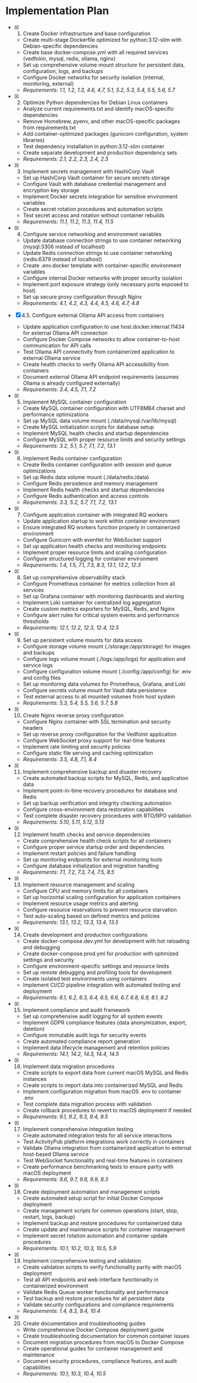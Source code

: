 # Implementation Plan

- [x] 1. Create Docker infrastructure and base configuration
  - Create multi-stage Dockerfile optimized for python:3.12-slim with Debian-specific dependencies
  - Create base docker-compose.yml with all required services (vedfolnir, mysql, redis, ollama, nginx)
  - Set up comprehensive volume mount structure for persistent data, configuration, logs, and backups
  - Configure Docker networks for security isolation (internal, monitoring, external)
  - _Requirements: 1.1, 1.2, 1.3, 4.6, 4.7, 5.1, 5.2, 5.3, 5.4, 5.5, 5.6, 5.7_

- [x] 2. Optimize Python dependencies for Debian Linux containers
  - Analyze current requirements.txt and identify macOS-specific dependencies
  - Remove Homebrew, pyenv, and other macOS-specific packages from requirements.txt
  - Add container-optimized packages (gunicorn configuration, system libraries)
  - Test dependency installation in python:3.12-slim container
  - Create separate development and production dependency sets
  - _Requirements: 2.1, 2.2, 2.3, 2.4, 2.5_

- [x] 3. Implement secrets management with HashiCorp Vault
  - Set up HashiCorp Vault container for secure secrets storage
  - Configure Vault with database credential management and encryption key storage
  - Implement Docker secrets integration for sensitive environment variables
  - Create secret rotation procedures and automation scripts
  - Test secret access and rotation without container rebuilds
  - _Requirements: 11.1, 11.2, 11.3, 11.4, 11.5_

- [x] 4. Configure service networking and environment variables
  - Update database connection strings to use container networking (mysql:3306 instead of localhost)
  - Update Redis connection strings to use container networking (redis:6379 instead of localhost)
  - Create .env.docker template with container-specific environment variables
  - Configure internal Docker networks with proper security isolation
  - Implement port exposure strategy (only necessary ports exposed to host)
  - Set up secure proxy configuration through Nginx
  - _Requirements: 4.1, 4.2, 4.3, 4.4, 4.5, 4.6, 4.7, 4.8_

- [x] 4.5. Configure external Ollama API access from containers
  - Update application configuration to use host.docker.internal:11434 for external Ollama API connection
  - Configure Docker Compose networks to allow container-to-host communication for API calls
  - Test Ollama API connectivity from containerized application to external Ollama service
  - Create health checks to verify Ollama API accessibility from containers
  - Document external Ollama API endpoint requirements (assumes Ollama is already configured externally)
  - _Requirements: 3.4, 4.5, 7.1, 7.2_

- [x] 5. Implement MySQL container configuration
  - Create MySQL container configuration with UTF8MB4 charset and performance optimizations
  - Set up MySQL data volume mount (./data/mysql:/var/lib/mysql)
  - Create MySQL initialization scripts for database setup
  - Implement MySQL health checks and startup dependencies
  - Configure MySQL with proper resource limits and security settings
  - _Requirements: 3.2, 5.1, 5.7, 7.1, 7.2, 13.1_

- [x] 6. Implement Redis container configuration
  - Create Redis container configuration with session and queue optimizations
  - Set up Redis data volume mount (./data/redis:/data)
  - Configure Redis persistence and memory management
  - Implement Redis health checks and startup dependencies
  - Configure Redis authentication and access controls
  - _Requirements: 3.3, 5.2, 5.7, 7.1, 7.2, 13.1_

- [x] 7. Configure application container with integrated RQ workers
  - Update application startup to work within container environment
  - Ensure integrated RQ workers function properly in containerized environment
  - Configure Gunicorn with eventlet for WebSocket support
  - Set up application health checks and monitoring endpoints
  - Implement proper resource limits and scaling configuration
  - Configure structured logging for container environment
  - _Requirements: 1.4, 1.5, 7.1, 7.3, 8.3, 13.1, 13.2, 12.3_

- [x] 8. Set up comprehensive observability stack
  - Configure Prometheus container for metrics collection from all services
  - Set up Grafana container with monitoring dashboards and alerting
  - Implement Loki container for centralized log aggregation
  - Create custom metrics exporters for MySQL, Redis, and Nginx
  - Configure alert rules for critical system events and performance thresholds
  - _Requirements: 12.1, 12.2, 12.3, 12.4, 12.5_

- [x] 9. Set up persistent volume mounts for data access
  - Configure storage volume mount (./storage:/app/storage) for images and backups
  - Configure logs volume mount (./logs:/app/logs) for application and service logs
  - Configure configuration volume mount (./config:/app/config) for .env and config files
  - Set up monitoring data volumes for Prometheus, Grafana, and Loki
  - Configure secrets volume mount for Vault data persistence
  - Test external access to all mounted volumes from host system
  - _Requirements: 5.3, 5.4, 5.5, 5.6, 5.7, 5.8_

- [x] 10. Create Nginx reverse proxy configuration
  - Configure Nginx container with SSL termination and security headers
  - Set up reverse proxy configuration for the Vedfolnir application
  - Configure WebSocket proxy support for real-time features
  - Implement rate limiting and security policies
  - Configure static file serving and caching optimization
  - _Requirements: 3.5, 4.8, 7.1, 8.4_

- [x] 11. Implement comprehensive backup and disaster recovery
  - Create automated backup scripts for MySQL, Redis, and application data
  - Implement point-in-time recovery procedures for database and Redis
  - Set up backup verification and integrity checking automation
  - Configure cross-environment data restoration capabilities
  - Test complete disaster recovery procedures with RTO/RPO validation
  - _Requirements: 5.10, 5.11, 5.12, 5.13_

- [x] 12. Implement health checks and service dependencies
  - Create comprehensive health check scripts for all containers
  - Configure proper service startup order and dependencies
  - Implement restart policies and failure handling
  - Set up monitoring endpoints for external monitoring tools
  - Configure database initialization and migration handling
  - _Requirements: 7.1, 7.2, 7.3, 7.4, 7.5, 8.5_

- [x] 13. Implement resource management and scaling
  - Configure CPU and memory limits for all containers
  - Set up horizontal scaling configuration for application containers
  - Implement resource usage metrics and alerting
  - Configure resource reservations to prevent resource starvation
  - Test auto-scaling based on defined metrics and policies
  - _Requirements: 13.1, 13.2, 13.3, 13.4, 13.5_

- [x] 14. Create development and production configurations
  - Create docker-compose.dev.yml for development with hot reloading and debugging
  - Create docker-compose.prod.yml for production with optimized settings and security
  - Configure environment-specific settings and resource limits
  - Set up remote debugging and profiling tools for development
  - Create isolated test environments using containers
  - Implement CI/CD pipeline integration with automated testing and deployment
  - _Requirements: 6.1, 6.2, 6.3, 6.4, 6.5, 6.6, 6.7, 6.8, 6.9, 8.1, 8.2_

- [x] 15. Implement compliance and audit framework
  - Set up comprehensive audit logging for all system events
  - Implement GDPR compliance features (data anonymization, export, deletion)
  - Configure immutable audit logs for security events
  - Create automated compliance report generation
  - Implement data lifecycle management and retention policies
  - _Requirements: 14.1, 14.2, 14.3, 14.4, 14.5_

- [x] 16. Implement data migration procedures
  - Create scripts to export data from current macOS MySQL and Redis instances
  - Create scripts to import data into containerized MySQL and Redis
  - Implement configuration migration from macOS .env to container .env
  - Test complete data migration process with validation
  - Create rollback procedures to revert to macOS deployment if needed
  - _Requirements: 9.1, 9.2, 9.3, 9.4, 9.5_

- [x] 17. Implement comprehensive integration testing
  - Create automated integration tests for all service interactions
  - Test ActivityPub platform integrations work correctly in containers
  - Validate Ollama integration from containerized application to external host-based Ollama service
  - Test WebSocket functionality and real-time features in containers
  - Create performance benchmarking tests to ensure parity with macOS deployment
  - _Requirements: 9.6, 9.7, 9.8, 9.9, 8.3_

- [x] 18. Create deployment automation and management scripts
  - Create automated setup script for initial Docker Compose deployment
  - Create management scripts for common operations (start, stop, restart, logs, backup)
  - Implement backup and restore procedures for containerized data
  - Create update and maintenance scripts for container management
  - Implement secret rotation automation and container update procedures
  - _Requirements: 10.1, 10.2, 10.3, 10.5, 5.9_

- [x] 19. Implement comprehensive testing and validation
  - Create validation scripts to verify functionality parity with macOS deployment
  - Test all API endpoints and web interface functionality in containerized environment
  - Validate Redis Queue worker functionality and performance
  - Test backup and restore procedures for all persistent data
  - Validate security configurations and compliance requirements
  - _Requirements: 1.4, 8.3, 9.4, 10.4_

- [x] 20. Create documentation and troubleshooting guides
  - Write comprehensive Docker Compose deployment guide
  - Create troubleshooting documentation for common container issues
  - Document migration procedures from macOS to Docker Compose
  - Create operational guides for container management and maintenance
  - Document security procedures, compliance features, and audit capabilities
  - _Requirements: 10.1, 10.3, 10.4, 10.5_